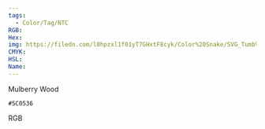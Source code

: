```yaml
---
tags:
  - Color/Tag/NTC
RGB:
Hex:
img: https://filedn.com/l0hpzxl1f01yT7GHxtF8cyk/Color%20Snake/SVG_Tumb%20Mass%20No%20Name/5C0536.svg
CMYK:
HSL:
Name:
---
```

Mulberry Wood
```palette
#5C0536
```
RGB
